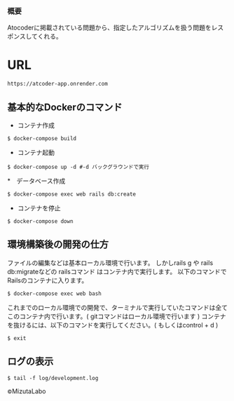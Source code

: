 ### 概要
Atocoderに掲載されている問題から、指定したアルゴリズムを扱う問題をレスポンスしてくれる。
# URL
```
https://atcoder-app.onrender.com
```

## 基本的なDockerのコマンド

* コンテナ作成
```console
$ docker-compose build
```

* コンテナ起動
```console
$ docker-compose up -d #-d バックグラウンドで実行
```

*　データベース作成
```
$ docker-compose exec web rails db:create
```

* コンテナを停止
```console
$ docker-compose down
```
## 環境構築後の開発の仕方

ファイルの編集などは基本ローカル環境で行います。
しかしrails g や rails db:migrateなどの railsコマンド はコンテナ内で実行します。
以下のコマンドでRailsのコンテナに入ります。

```
$ docker-compose exec web bash
```

これまでのローカル環境での開発で、ターミナルで実行していたコマンドは全てこのコンテナ内で行います。( gitコマンドはローカル環境で行います )
コンテナを抜けるには、以下のコマンドを実行してください。( もしくはcontrol + d )

```
$ exit
```
## ログの表示

```
$ tail -f log/development.log
```


<small>&copy;</small>MizutaLabo
